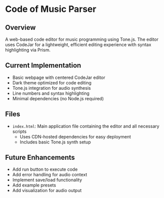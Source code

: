 # Code of Music Parser

## Overview
A web-based code editor for music programming using Tone.js. The editor uses CodeJar for a lightweight, efficient editing experience with syntax highlighting via Prism.

## Current Implementation
- Basic webpage with centered CodeJar editor
- Dark theme optimized for code editing
- Tone.js integration for audio synthesis
- Line numbers and syntax highlighting
- Minimal dependencies (no Node.js required)

## Files
- `index.html`: Main application file containing the editor and all necessary scripts
  - Uses CDN-hosted dependencies for easy deployment
  - Includes basic Tone.js synth setup

## Future Enhancements
- Add run button to execute code
- Add error handling for audio context
- Implement save/load functionality
- Add example presets
- Add visualization for audio output 